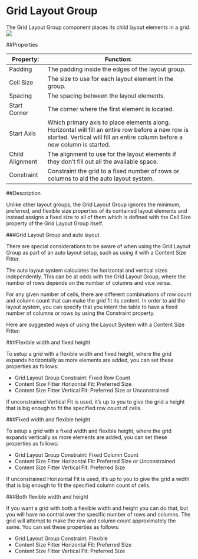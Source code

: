 # Grid Layout Group

The Grid Layout Group component places its child layout elements in a grid.
![](file:///C:/Program%20Files/Unity/Editor/Data/Documentation/en/uploads/Main/UI_GridLayoutGroupInspector.png)

##Properties

| Property:	 | Function: |
| -- | -- |
| Padding	 | The padding inside the edges of the layout group. |
| Cell Size	 | The size to use for each layout element in the group. |
| Spacing	 | The spacing between the layout elements. |
| Start Corner	 | The corner where the first element is located. |
| Start Axis	 | Which primary axis to place elements along. Horizontal will fill an entire row before a new row is started. Vertical will fill an entire column before a new column is started. |
| Child Alignment	 | The alignment to use for the layout elements if they don’t fill out all the available space. |
| Constraint	 | Constraint the grid to a fixed number of rows or columns to aid the auto layout system. |
##Description

Unlike other layout groups, the Grid Layout Group ignores the minimum, preferred, and flexible size properties of its contained layout elements and instead assigns a fixed size to all of them which is defined with the Cell Size property of the Grid Layout Group itself.

###Grid Layout Group and auto layout

There are special considerations to be aware of when using the Grid Layout Group as part of an auto layout setup, such as using it with a Content Size Fitter.

The auto layout system calculates the horizontal and vertical sizes independently. This can be at odds with the Grid Layout Group, where the number of rows depends on the number of columns and vice versa.

For any given number of cells, there are different combinations of row count and column count that can make the grid fit its content. In order to aid the layout system, you can specify that you intent the table to have a fixed number of columns or rows by using the Constraint property.

Here are suggested ways of using the Layout System with a Content Size Fitter:

###Flexible width and fixed height

To setup a grid with a flexible width and fixed height, where the grid expands horizontally as more elements are added, you can set these properties as follows:

* Grid Layout Group Constraint: Fixed Row Count
* Content Size Fitter Horizontal Fit: Preferred Size
* Content Size Fitter Vertical Fit: Preferred Size or Unconstrained

If unconstrained Vertical Fit is used, it’s up to you to give the grid a height that is big enough to fit the specified row count of cells.

###Fixed width and flexible height

To setup a grid with a fixed width and flexible height, where the grid expands vertically as more elements are added, you can set these properties as follows:

* Grid Layout Group Constraint: Fixed Column Count
* Content Size Fitter Horizontal Fit: Preferred Size or Unconstrained
* Content Size Fitter Vertical Fit: Preferred Size

If unconstrained Horizontal Fit is used, it’s up to you to give the grid a width that is big enough to fit the specified column count of cells.

###Both flexible width and height

If you want a grid with both a flexible width and height you can do that, but you will have no control over the specific number of rows and columns. The grid will attempt to make the row and column count approximately the same. You can set these properties as follows:

* Grid Layout Group Constraint: Flexible
* Content Size Fitter Horizontal Fit: Preferred Size
* Content Size Fitter Vertical Fit: Preferred Size